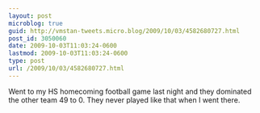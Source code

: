 ```yaml
---
layout: post
microblog: true
guid: http://vmstan-tweets.micro.blog/2009/10/03/4582680727.html
post_id: 3050060
date: 2009-10-03T11:03:24-0600
lastmod: 2009-10-03T11:03:24-0600
type: post
url: /2009/10/03/4582680727.html
---
```

Went to my HS homecoming football game last night and they dominated the other team 49 to 0. They never played like that when I went there.
